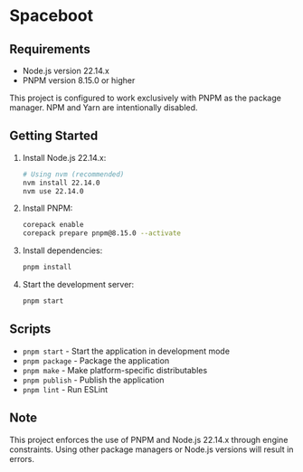 # Spaceboot

## Requirements

- Node.js version 22.14.x
- PNPM version 8.15.0 or higher

This project is configured to work exclusively with PNPM as the package manager. NPM and Yarn are intentionally disabled.

## Getting Started

1. Install Node.js 22.14.x:
   ```bash
   # Using nvm (recommended)
   nvm install 22.14.0
   nvm use 22.14.0
   ```

2. Install PNPM:
   ```bash
   corepack enable
   corepack prepare pnpm@8.15.0 --activate
   ```

3. Install dependencies:
   ```bash
   pnpm install
   ```

4. Start the development server:
   ```bash
   pnpm start
   ```

## Scripts

- `pnpm start` - Start the application in development mode
- `pnpm package` - Package the application
- `pnpm make` - Make platform-specific distributables
- `pnpm publish` - Publish the application
- `pnpm lint` - Run ESLint

## Note

This project enforces the use of PNPM and Node.js 22.14.x through engine constraints. Using other package managers or Node.js versions will result in errors. 